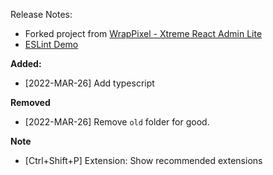 Release Notes:

- Forked project from [WrapPixel - Xtreme React Admin Lite](https://www.wrappixel.com/templates/xtreme-react-admin-lite)
- [ESLint Demo](https://eslint.org/demo)

**Added:**

- [2022-MAR-26] Add typescript

**Removed**

- [2022-MAR-26] Remove `old` folder for good.

**Note**

- [Ctrl+Shift+P] Extension: Show recommended extensions
